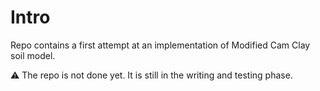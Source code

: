 # Intro

Repo contains a first attempt at an implementation of Modified Cam Clay soil model.

:warning: The repo is not done yet. It is still in the writing and testing phase.